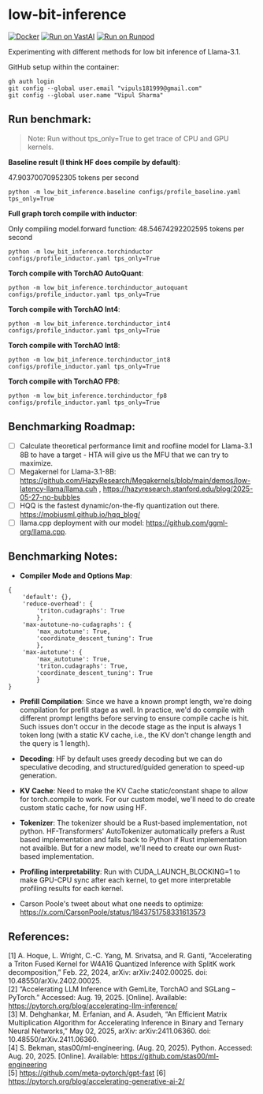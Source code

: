 # low-bit-inference

[![Docker](https://github.com/vipulSharma18/low-bit-inference/actions/workflows/docker-publish.yml/badge.svg)](https://github.com/vipulSharma18/low-bit-inference/actions/workflows/docker-publish.yml) [![Run on VastAI](https://img.shields.io/badge/Run_on-VastAI-blue)](https://cloud.vast.ai?ref_id=288801&template_id=bc0609fee288cad6d15b1262dbc83214) [![Run on Runpod](https://img.shields.io/badge/Run_on-Runpod-green)](https://console.runpod.io/deploy?template=q0ucwygekf&ref=9969n21w)

Experimenting with different methods for low bit inference of Llama-3.1.

GitHub setup within the container:
```
gh auth login
git config --global user.email "vipuls181999@gmail.com"
git config --global user.name "Vipul Sharma"
```

## Run benchmark:
> Note: Run without tps_only=True to get trace of CPU and GPU kernels.

**Baseline result (I think HF does compile by default)**: 

47.90370070952305 tokens per second
```
python -m low_bit_inference.baseline configs/profile_baseline.yaml tps_only=True
```

**Full graph torch compile with inductor**: 

Only compiling model.forward function: 48.54674292202595 tokens per second
```
python -m low_bit_inference.torchinductor configs/profile_inductor.yaml tps_only=True
```

**Torch compile with TorchAO AutoQuant**: 
```
python -m low_bit_inference.torchinductor_autoquant configs/profile_inductor.yaml tps_only=True
```

**Torch compile with TorchAO Int4**: 
```
python -m low_bit_inference.torchinductor_int4 configs/profile_inductor.yaml tps_only=True
```

**Torch compile with TorchAO Int8**: 
```
python -m low_bit_inference.torchinductor_int8 configs/profile_inductor.yaml tps_only=True
```

**Torch compile with TorchAO FP8**: 
```
python -m low_bit_inference.torchinductor_fp8 configs/profile_inductor.yaml tps_only=True
```

## Benchmarking Roadmap:
- [ ] Calculate theoretical performance limit and roofline model for Llama-3.1 8B to have a target - HTA will give us the MFU that we can try to maximize.
- [ ] Megakernel for Llama-3.1-8B: https://github.com/HazyResearch/Megakernels/blob/main/demos/low-latency-llama/llama.cuh , https://hazyresearch.stanford.edu/blog/2025-05-27-no-bubbles
- [ ] HQQ is the fastest dynamic/on-the-fly quantization out there. https://mobiusml.github.io/hqq_blog/
- [ ] llama.cpp deployment with our model: https://github.com/ggml-org/llama.cpp.

## Benchmarking Notes:
* **Compiler Mode and Options Map**:    
```
{
    'default': {},
    'reduce-overhead': {
        'triton.cudagraphs': True
        },
    'max-autotune-no-cudagraphs': {
        'max_autotune': True,
        'coordinate_descent_tuning': True
        },
    'max-autotune': {
        'max_autotune': True,
        'triton.cudagraphs': True,
        'coordinate_descent_tuning': True
        }
}
```

* **Prefill Compilation**: Since we have a known prompt length, we're doing compilation for prefill stage as well. In practice, we'd do compile with different prompt lengths before serving to ensure compile cache is hit. Such issues don't occur in the decode stage as the input is always 1 token long (with a static KV cache, i.e., the KV don't change length and the query is 1 length).

* **Decoding**: HF by default uses greedy decoding but we can do speculative decoding, and structured/guided generation to speed-up generation.

* **KV Cache**: Need to make the KV Cache static/constant shape to allow for torch.compile to work. For our custom model, we'll need to do create custom static cache, for now using HF.

* **Tokenizer**: The tokenizer should be a Rust-based implementation, not python. HF-Transformers' AutoTokenizer automatically prefers a Rust based implementation and falls back to Python if Rust implementation not availble. But for a new model, we'll need to create our own Rust-based implementation.

* **Profiling interpretability**: Run with CUDA_LAUNCH_BLOCKING=1 to make GPU-CPU sync after each kernel, to get more interpretable profiling results for each kernel.

* Carson Poole's tweet about what one needs to optimize: https://x.com/CarsonPoole/status/1843751758331613573

## References:
[1] A. Hoque, L. Wright, C.-C. Yang, M. Srivatsa, and R. Ganti, “Accelerating a Triton Fused Kernel for W4A16 Quantized Inference with SplitK work decomposition,” Feb. 22, 2024, arXiv: arXiv:2402.00025. doi: 10.48550/arXiv.2402.00025.    
[2] “Accelerating LLM Inference with GemLite, TorchAO and SGLang – PyTorch.” Accessed: Aug. 19, 2025. [Online]. Available: https://pytorch.org/blog/accelerating-llm-inference/    
[3] M. Dehghankar, M. Erfanian, and A. Asudeh, “An Efficient Matrix Multiplication Algorithm for Accelerating Inference in Binary and Ternary Neural Networks,” May 02, 2025, arXiv: arXiv:2411.06360. doi: 10.48550/arXiv.2411.06360.    
[4] S. Bekman, stas00/ml-engineering. (Aug. 20, 2025). Python. Accessed: Aug. 20, 2025. [Online]. Available: https://github.com/stas00/ml-engineering    
[5] https://github.com/meta-pytorch/gpt-fast
[6] https://pytorch.org/blog/accelerating-generative-ai-2/